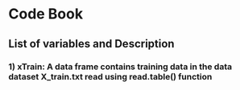 # Code Book
## List of variables and Description
### 1) xTrain: A data frame contains training data in the data dataset X_train.txt read using read.table() function
        
